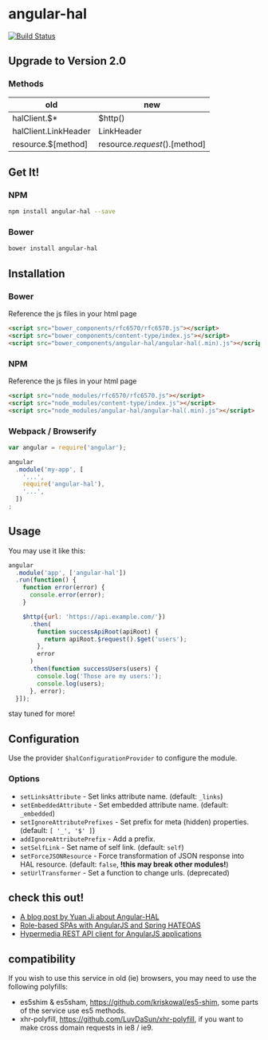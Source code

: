 # angular-hal

[![Build Status](https://travis-ci.org/LuvDaSun/angular-hal.svg?branch=master)](https://travis-ci.org/LuvDaSun/angular-hal)

## Upgrade to Version 2.0

### Methods

| **old**              | **new**                       |
|----------------------|-------------------------------|
| halClient.$*         | $http()                       |
| halClient.LinkHeader | LinkHeader                    |
| resource.$[method]   | resource.$request().$[method] |

## Get It!

### NPM

```bash
npm install angular-hal --save
```

### Bower

```bash
bower install angular-hal
```

## Installation

### Bower

Reference the js files in your html page

```html
<script src="bower_components/rfc6570/rfc6570.js"></script>
<script src="bower_components/content-type/index.js"></script>
<script src="bower_components/angular-hal/angular-hal(.min).js"></script>
```

### NPM

Reference the js files in your html page

```html
<script src="node_modules/rfc6570/rfc6570.js"></script>
<script src="node_modules/content-type/index.js"></script>
<script src="node_modules/angular-hal/angular-hal(.min).js"></script>
```

### Webpack / Browserify

```js
var angular = require('angular');

angular
  .module('my-app', [
    '...',
    require('angular-hal'),
    '...',
  ])
;
```

## Usage

You may use it like this:

```js
angular
  .module('app', ['angular-hal'])
  .run(function() {
    function error(error) {
      console.error(error);
    }

    $http({url: 'https://api.example.com/'})
      .then(
        function successApiRoot(apiRoot) {
          return apiRoot.$request().$get('users');
        },
        error
      )
      .then(function successUsers(users) {
        console.log('Those are my users:');
        console.log(users);
      }, error);
  }]);
```

stay tuned for more!

## Configuration

Use the provider `$halConfigurationProvider` to configure the module.

### Options
 - `setLinksAttribute` - Set links attribute name. (default: `_links`)
 - `setEmbeddedAttribute` - Set embedded attribute name. (default: `_embedded`)
 - `setIgnoreAttributePrefixes` - Set prefix for meta (hidden) properties. (default: `[ '_', '$' ]`)
 - `addIgnoreAttributePrefix` - Add a prefix.
 - `setSelfLink` - Set name of self link. (default: `self`)
 - `setForceJSONResource` - Force transformation of JSON response into HAL resource. (default: `false`, **!this may break other modules!**)
 - `setUrlTransformer` - Set a function to change urls. (deprecated)

## check this out!
 - [A blog post by Yuan Ji about Angular-HAL](https://www.jiwhiz.com/post/2014/4/Consume_RESTful_API_With_Angular_HAL)
 - [Role-based SPAs with AngularJS and Spring HATEOAS](https://paulcwarren.wordpress.com/2015/04/03/role-based-spas-with-angularjs-and-spring-hateoas/)
 - [Hypermedia REST API client for AngularJS applications](https://github.com/jcassee/angular-hypermedia)

## compatibility

If you wish to use this service in old (ie) browsers, you may need to use the following polyfills:
- es5shim & es5sham, https://github.com/kriskowal/es5-shim, some parts of the service use es5 methods.
- xhr-polyfill, https://github.com/LuvDaSun/xhr-polyfill, if you want to make cross domain requests in ie8 / ie9.
